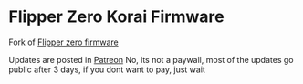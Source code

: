

# Flipper Zero Korai Firmware
  Fork of [Flipper zero firmware](https://github.com/flipperdevices/flipperzero-firmware)

Updates are posted in [Patreon](https://patreon.com/zeusricote)
No, its not a paywall, most of the updates go public after 3 days, if you dont want to pay, just wait
